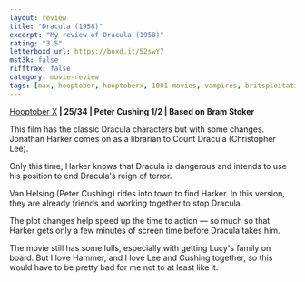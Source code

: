 ```yaml
---
layout: review
title: "Dracula (1958)"
excerpt: "My review of Dracula (1958)"
rating: "3.5"
letterboxd_url: https://boxd.it/52swY7
mst3k: false
rifftrax: false
category: movie-review
tags: [max, hooptober, hooptoberx, 1001-movies, vampires, britsploitation, dracula]
---
```


<a href="https://boxd.it/pmi12" target="_blank" rel="noopener">Hooptober X</a><b> | 25/34 | Peter Cushing 1/2 | Based on Bram Stoker</b>

This film has the classic Dracula characters but with some changes. Jonathan Harker comes on as a librarian to Count Dracula (Christopher Lee).

Only this time, Harker knows that Dracula is dangerous and intends to use his position to end Dracula's reign of terror.

Van Helsing (Peter Cushing) rides into town to find Harker. In this version, they are already friends and working together to stop Dracula.

The plot changes help speed up the time to action — so much so that Harker gets only a few minutes of screen time before Dracula takes him.

The movie still has some lulls, especially with getting Lucy's family on board. But I love Hammer, and I love Lee and Cushing together, so this would have to be pretty bad for me not to at least like it.
